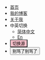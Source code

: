 * [首页](/)
* [我的博客](https://ng-fukgin.github.io/)
* [关于我](https://ng-fukgin.github.io/about/)
* 中英切换
  * [简体中文](/README)
  * [En](/en/)
* <button style="background-color: #FFC0CB;" onclick="window.location.href = rep(window.location.href)">切换源</button>
* <button type="button" onclick="alert(window.location.href)">别骂了别骂了</button>

